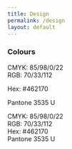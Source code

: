 ```yaml
---
title: Design
permalink: /design
layout: default
---
```

### Colours

<div class="bg-purple w-50 h3 pa2">
<div class="white">CMYK: 85/98/0/22</div>
<div class="white">RGB: 70/33/112</p>
<div class="white">Hex: #462170</p>
<div class="white">Pantone 3535 U</p>
</div>

<div class="bg-blue pbr-100 w-50 h3 pa2">
<div class="white">CMYK: 85/98/0/22</div>
<div class="white">RGB: 70/33/112</div>
<div class="white">Hex: #462170</div>
<div class="white">Pantone 3535 U</div>
</div>